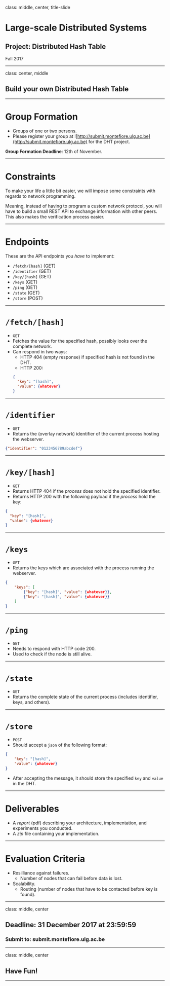 class: middle, center, title-slide

# Large-scale Distributed Systems

## Project: Distributed Hash Table

Fall 2017

---

class: center, middle

## Build your own Distributed Hash Table

---

# Group Formation

- Groups of one or two persons.
- Please register your group at ![http://submit.montefiore.ulg.ac.be](http://submit.montefiore.ulg.ac.be) for the DHT project.

**Group Formation Deadline**: 12th of November.

---

# Constraints

To make your life a little bit easier, we will impose some constraints with regards to network programming.

Meaning, instead of having to program a custom network protocol, you will have to build a small REST API to exchange information with other peers. This also makes the verification process easier.

---

# Endpoints

These are the API endpoints you *have* to implement:

- `/fetch/[hash]` (GET)
- `/identifier` (GET)
- `/key/[hash]` (GET)
- `/keys` (GET)
- `/ping` (GET)
- `/state` (GET)
- `/store` (POST)

---

# `/fetch/[hash]`

- `GET`
- Fetches the value for the specified hash, possibly looks over the complete network.
- Can respond in two ways:
  - HTTP 404 (empty response) if specified hash is not found in the DHT.
  - HTTP 200:
  ```json
  {
    "key": "[hash]",
    "value": {whatever}
  }
  ```

---

# `/identifier`

- `GET`
- Returns the (overlay network) identifier of the current process hosting the webserver.

```json
{"identifier": "0123456789abcdef"}
```

---

# `/key/[hash]`

- `GET`
- Returns HTTP 404 if the *process* does not hold the specified identifier.
- Returns HTTP 200 with the following payload if the *process* hold the key:
```json
{
  "key": "[hash]",
  "value": {whatever}
}
```

---

# `/keys`

- `GET`
- Returns the keys which are associated with the process running the webserver.

```json
{
    "keys": [
        {"key": "[hash]", "value": {whatever}},
        {"key": "[hash]", "value": {whatever}}
    ]
}
```

---

# `/ping`

- `GET`
- Needs to respond with HTTP code 200.
- Used to check if the node is still alive.

---

# `/state`

- `GET`
- Returns the complete state of the current process (includes identifier, keys, and others).

---

# `/store`

- `POST`
- Should accept a `json` of the following format:
```json
{
    "key": "[hash]",
    "value": {whatever}
}
```
- After accepting the message, it should store the specified `key` and `value` in the DHT.

---

# Deliverables

- A *report* (pdf) describing your architecture, implementation, and experiments you conducted.
- A *zip* file containing your implementation.

---

# Evaluation Criteria

- Resilliance against failures.
  - Number of nodes that can fail before data is lost.
- Scalability.
  - Routing (number of nodes that have to be contacted before key is found).

---

class: middle, center

## Deadline: 31 December 2017 at 23:59:59

### Submit to: submit.montefiore.ulg.ac.be

---

class: middle, center

## Have Fun!

---
